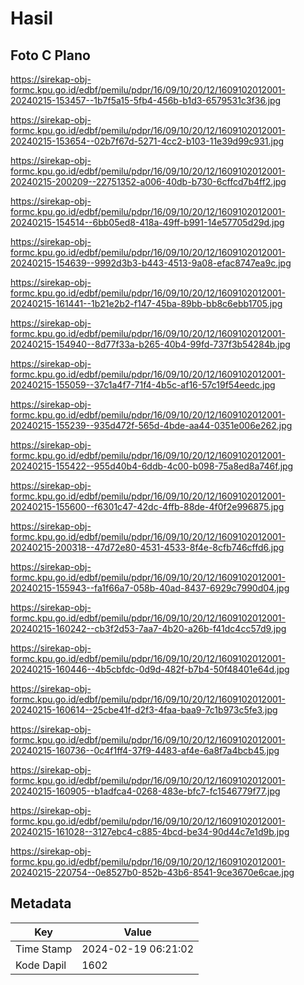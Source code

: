 # Hasil

## Foto C Plano

https://sirekap-obj-formc.kpu.go.id/edbf/pemilu/pdpr/16/09/10/20/12/1609102012001-20240215-153457--1b7f5a15-5fb4-456b-b1d3-6579531c3f36.jpg

https://sirekap-obj-formc.kpu.go.id/edbf/pemilu/pdpr/16/09/10/20/12/1609102012001-20240215-153654--02b7f67d-5271-4cc2-b103-11e39d99c931.jpg

https://sirekap-obj-formc.kpu.go.id/edbf/pemilu/pdpr/16/09/10/20/12/1609102012001-20240215-200209--22751352-a006-40db-b730-6cffcd7b4ff2.jpg

https://sirekap-obj-formc.kpu.go.id/edbf/pemilu/pdpr/16/09/10/20/12/1609102012001-20240215-154514--6bb05ed8-418a-49ff-b991-14e57705d29d.jpg

https://sirekap-obj-formc.kpu.go.id/edbf/pemilu/pdpr/16/09/10/20/12/1609102012001-20240215-154639--9992d3b3-b443-4513-9a08-efac8747ea9c.jpg

https://sirekap-obj-formc.kpu.go.id/edbf/pemilu/pdpr/16/09/10/20/12/1609102012001-20240215-161441--1b21e2b2-f147-45ba-89bb-bb8c6ebb1705.jpg

https://sirekap-obj-formc.kpu.go.id/edbf/pemilu/pdpr/16/09/10/20/12/1609102012001-20240215-154940--8d77f33a-b265-40b4-99fd-737f3b54284b.jpg

https://sirekap-obj-formc.kpu.go.id/edbf/pemilu/pdpr/16/09/10/20/12/1609102012001-20240215-155059--37c1a4f7-71f4-4b5c-af16-57c19f54eedc.jpg

https://sirekap-obj-formc.kpu.go.id/edbf/pemilu/pdpr/16/09/10/20/12/1609102012001-20240215-155239--935d472f-565d-4bde-aa44-0351e006e262.jpg

https://sirekap-obj-formc.kpu.go.id/edbf/pemilu/pdpr/16/09/10/20/12/1609102012001-20240215-155422--955d40b4-6ddb-4c00-b098-75a8ed8a746f.jpg

https://sirekap-obj-formc.kpu.go.id/edbf/pemilu/pdpr/16/09/10/20/12/1609102012001-20240215-155600--f6301c47-42dc-4ffb-88de-4f0f2e996875.jpg

https://sirekap-obj-formc.kpu.go.id/edbf/pemilu/pdpr/16/09/10/20/12/1609102012001-20240215-200318--47d72e80-4531-4533-8f4e-8cfb746cffd6.jpg

https://sirekap-obj-formc.kpu.go.id/edbf/pemilu/pdpr/16/09/10/20/12/1609102012001-20240215-155943--fa1f66a7-058b-40ad-8437-6929c7990d04.jpg

https://sirekap-obj-formc.kpu.go.id/edbf/pemilu/pdpr/16/09/10/20/12/1609102012001-20240215-160242--cb3f2d53-7aa7-4b20-a26b-f41dc4cc57d9.jpg

https://sirekap-obj-formc.kpu.go.id/edbf/pemilu/pdpr/16/09/10/20/12/1609102012001-20240215-160446--4b5cbfdc-0d9d-482f-b7b4-50f48401e64d.jpg

https://sirekap-obj-formc.kpu.go.id/edbf/pemilu/pdpr/16/09/10/20/12/1609102012001-20240215-160614--25cbe41f-d2f3-4faa-baa9-7c1b973c5fe3.jpg

https://sirekap-obj-formc.kpu.go.id/edbf/pemilu/pdpr/16/09/10/20/12/1609102012001-20240215-160736--0c4f1ff4-37f9-4483-af4e-6a8f7a4bcb45.jpg

https://sirekap-obj-formc.kpu.go.id/edbf/pemilu/pdpr/16/09/10/20/12/1609102012001-20240215-160905--b1adfca4-0268-483e-bfc7-fc1546779f77.jpg

https://sirekap-obj-formc.kpu.go.id/edbf/pemilu/pdpr/16/09/10/20/12/1609102012001-20240215-161028--3127ebc4-c885-4bcd-be34-90d44c7e1d9b.jpg

https://sirekap-obj-formc.kpu.go.id/edbf/pemilu/pdpr/16/09/10/20/12/1609102012001-20240215-220754--0e8527b0-852b-43b6-8541-9ce3670e6cae.jpg


## Metadata

| Key        | Value               |
| ---------- | ------------------- |
| Time Stamp | 2024-02-19 06:21:02 |
| Kode Dapil | 1602                |




